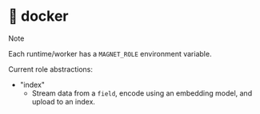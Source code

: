 # 🧲 docker

> [!NOTE]
> Each runtime/worker has a `MAGNET_ROLE` environment variable.

Current role abstractions:

- "index"
    - Stream data from a `field`, encode using an embedding model, and upload to an index.